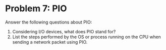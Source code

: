 # Problem 7: PIO

Answer the following questions about PIO:

1. Considering I/O devices, what does PIO stand for?
2. List the steps performed by the OS or process running on the CPU when sending a network packet using PIO.
